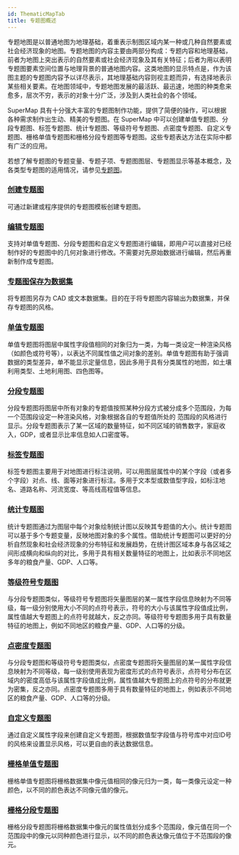 ```yaml
---
id: ThematicMapTab
title: 专题图概述
---
```

专题地图是以普通地图为地理基础，着重表示制图区域内某一种或几种自然要素或社会经济现象的地图。专题地图的内容主要由两部分构成：专题内容和地理基础，前者为地图上突出表示的自然要素或社会经济现象及其有关特征；后者为用以表明专题图要素空间位置与地理背景的普通地图内容。这类地图的显示特点是，作为该图主题的专题图内容予以详尽表示，其地理基础内容则视主题而异，有选择地表示某些相关要素。在地图领域中，专题地图发展的最活跃、最迅速，地图的种类愈来愈多，层次不穷，表示的对象十分广泛，涉及到人类社会的各个领域。

SuperMap 具有十分强大丰富的专题图制作功能，提供了简便的操作，可以根据各种需求制作出生动、精美的专题图。在 SuperMap 中可以创建单值专题图、分段专题图、标签专题图、统计专题图、等级符号专题图、点密度专题图、自定义专题图、栅格单值专题图和栅格分段专题图等专题图。这些专题表达方法在实际中都有广泛的应用。

若想了解专题图的专题变量、专题子项、专题图图层、专题图显示等基本概念，及各类型专题图的适用情况，请参见[专题图](../TechDocument/ThematicMap/ThematicMap1.html)。

### [创建专题图](Methods/CreatThematicMap.html)

可通过新建或程序提供的专题图模板创建专题图。

### [编辑专题图](EditingMap/EditingMap.html)

支持对单值专题图、分段专题图和自定义专题图进行编辑，即用户可以直接对已经制作好的专题图中的几何对象进行修改。不需要对先原始数据进行编辑，然后再重新制作成专题图。

### [专题图保存为数据集](EditingMap/ThematicToCAD.html)

将专题图另存为 CAD 或文本数据集。目的在于将专题图内容输出为数据集，并保存专题图的风格。

### [单值专题图](UniqueValueMap/UniqueValuesMapgroup.html)

单值专题图将图层中属性字段值相同的对象归为一类，为每一类设定一种渲染风格（如颜色或符号等），以表达不同属性值之间对象的差别。单值专题图有助于强调数据的类型差异，单不能显示定量信息，因此多用于具有分类属性的地图，如土壤利用类型、土地利用图、四色图等。

### [分段专题图](RangesMap/RangesMapgroup.html)

分段专题图将图层中所有对象的专题值按照某种分段方式被分成多个范围段，为每一个范围段设定一种渲染风格，对象根据各自的专题值所处的
范围段的风格进行显示。分段专题图表示了某一区域的数量特征，如不同区域的销售数字，家庭收入，GDP，或者显示比率信息如人口密度等。

### [标签专题图](Labelmap/LabelMapgroup.html)

标签专题图主要用于对地图进行标注说明，可以用图层属性中的某个字段（或者多个字段）对点、线、面等对象进行标注。多用于文本型或数值型字段，如标注地名、道路名称、河流宽度、等高线高程值等信息。

### [统计专题图](Graphmap/GraphMapgroup.html)

统计专题图通过为图层中每个对象绘制统计图以反映其专题值的大小。统计专题图可以基于多个专题变量，反映地图对象的多个属性。借助统计专题图可以更好的分析自然现象和社会经济现象的分布特征和发展趋势，在统计图区域本身与各区域之间形成横向和纵向的对比，多用于具有相关数量特征的地图上，比如表示不同地区多年的粮食产量、GDP、人口等。

### [等级符号专题图](Graduatedsymbolmap/GraduatedSymbolMapgroup.html)

与分段专题图类似，等级符号专题图将矢量图层的某一属性字段信息映射为不同等级，每一级分别使用大小不同的点符号表示，符号的大小与该属性字段值成比例，属性值越大专题图上的点符号就越大，反之亦同。等级符号专题图多用于具有数量特征的地图上，例如不同地区的粮食产量、GDP、人口等的分级。

### [点密度专题图](Dotdensitymap/DotDensityMapgroup.html)

与分段专题图和等级符号专题图类似，点密度专题图将矢量图层的某一属性字段信息映射为不同等级，每一级别使用表现为密度形式的点符号表示，点符号分布在区域内的密度高低与该属性字段值成比例，属性值越大专题图上的点符号的分布就更为密集，反之亦同。点密度专题图多用于具有数量特征的地图上，例如表示不同地区的粮食产量、GDP、人口等的分级。

### [自定义专题图](Customizemap/CustomizeMapGroup.html)

通过自定义属性字段来创建自定义专题图，根据数值型字段值与符号库中对应ID号的风格来设置显示风格，可以更自由的表达数据信息。

### [栅格单值专题图](Griduniquevaluesmap/GridUniqueValuesMapgroup.html)

栅格单值专题图将栅格数据集中像元值相同的像元归为一类，每一类像元设定一种颜色，以不同的颜色表达不同像元值的像元。

### [栅格分段专题图](Gridrangesmap/GridRangesMapgroup.html)

栅格分段专题图将栅格数据集中像元的属性值划分成多个范围段，像元值在同一个范围段中的像元以同种颜色进行显示，以不同的颜色表达像元值位于不范围段的像元。
